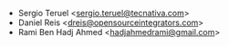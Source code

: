 - Sergio Teruel \<<sergio.teruel@tecnativa.com>\>
- Daniel Reis \<<dreis@opensourceintegrators.com>\>
- Rami Ben Hadj Ahmed \<<hadjahmedrami@gmail.com>\>
